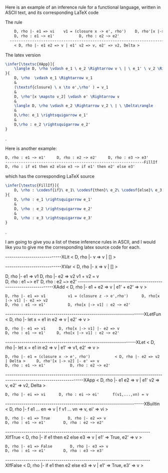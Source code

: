 Here is an example of an inference rule for a functional language, written in ASCII text, and its corresponding LaTeX code

The rule
```txt
    D, rho |- e1 => vi    v1 = (closure x -> e', rho')    D, rho'[x |-> v2] |- e' => v    < D, rho |- e2 => v2 | Delta >
    D, rho : e1 ~> e1'           D, rho : e2 ~> e2'
  ---------------------------------------------------------------------------------------------------------------------XApp
    < D, rho |- e1 e2 => v | e1' v2 => v, e2' => v2, Delta >
```

The latex version
```latex
\infer[\textsc{XApp}]{
	\langle D, \rho \vdash e_1 \ e_2 \Rightarrow v \ | \ e_1' \ v_2 \Rightarrow v, e_2' \Rightarrow v_2, \Delta\rangle
}{
	D, \rho  \vdash e_1 \Rightarrow v_1
	&
	(\textsf{closure} \ x \to e',\rho' ) = v_1
	&
	D, \rho'[x \mapsto v_2] \vdash e' \Rightarrow v
	&
	\langle D, \rho \vdash e_2 \Rightarrow v_2 \ | \ \Delta\rangle
	&
	D,\rho: e_1 \rightsquigarrow e_1'
	&
	D,\rho : e_2 \rightsquigarrow e_2' 
}
```
.

Here is another example:

```txt
D, rho : e1 ~> e1'     D, rho : e2 ~> e2'     D, rho : e3 ~> e3'
--------------------------------------------------------------FillIf
D, rho : if e1 then e2 else e3 ~> if e1' then e2' else e3'
```

which has the corresponding LaTeX source

```latex
\infer[\textsc{FillIf}]{
	D, \rho : \codesf{if}\ e_1\ \codesf{then}\ e_2\ \codesf{else}\ e_3 \rightsquigarrow \codesf{if}\ e_1'\ \codesf{then}\ e_2'\ \codesf{else}\ e_3'
}{
	D, \rho : e_1 \rightsquigarrow e_1'
	&
	D, \rho : e_2 \rightsquigarrow e_2'
	&
	D, \rho : e_3 \rightsquigarrow e_3'
}
```
.

I am going to give you a list of these inference rules in ASCII, and I would like you to give me the corresponding latex source code for each. 












  ----------------------------XLit
    < D, rho |- v => v | [] >



  ----------------------------XVar
    < D, rho |- x => v | [] >



   D, rho |- e1 => v1       D, rho |- e2 => v2       v1 + v2 = v     
   D, rho : e1 ~> e1'     D, rho : e2 ~> e2'
  ------------------------------------------------------------------XAdd
    < D, rho |- e1 + e2 => v | e1' + e2' => v >



    D, rho |- e1 => v1          v1 = (closure z -> e',rho')      D, rho[x |-> v1] |- e2 => v2
    D, rho : e1 ~> e1'          D, rho[x |-> v1] : e2 ~> e2'
  ---------------------------------------------------------------------XLetFun
    < D, rho |- let x = e1 in e2 => v | e2' => v >



    D, rho |- e1 => v1      D, rho[x |-> v1] |- e2 => v     
    D, rho : e1 ~> e1'     D, rho[x |-> v1] : e2 ~> e2'
  -----------------------------------------------------------------XLet
    < D, rho |- let x = e1 in e2 => v | e1' => v1, e2' => v >



    D, rho |- e1 = (closure x -> e', rho')           < D, rho |- e2 => v2 | Delta >     D, rho'[x |-> v2] |- e' => v
    D, rho : e1 ~> e1'           D, rho : e2 ~> e2'
  ---------------------------------------------------------------------------------------------------------------------XApp
    < D, rho |- e1 e2 => v | e1' v2 => v, e2' => v2, Delta >



    D, rho |- ei => vi      D, rho : ei ~> ei'      f(v1,...,vn) = v
  ---------------------------------------------------------------------XBuiltin
    < D, rho |- f e1 ... en => v | f v1 ... vn => v, ei' => vi >



    D, rho |- e1 => True        D, rho |- e2 => v
    D, rho : e1 ~> e1'        D, rho : e2 ~> e2'
  ------------------------------------------------------------------------XIfTrue
    < D, rho |- if e1 then e2 else e3 => v | e1' => True, e2' => v >



    D, rho |- e1 => False        D, rho |- e3 => v
    D, rho : e1 ~> e1'        D, rho : e3 ~> e3'
  ------------------------------------------------------------------------XIfFalse
    < D, rho |- if e1 then e2 else e3 => v | e1' => True, e3' => v >


